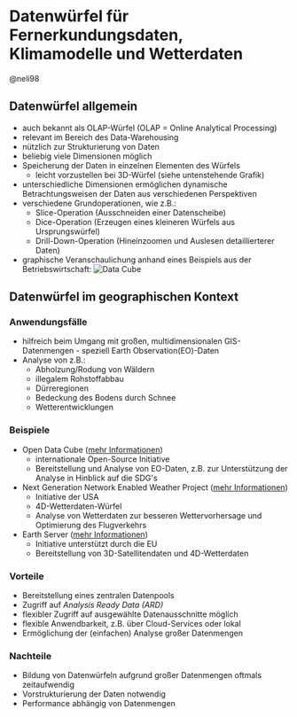 # Datenwürfel für Fernerkundungsdaten, Klimamodelle und Wetterdaten
@neli98

## Datenwürfel allgemein
* auch bekannt als OLAP-Würfel (OLAP = Online Analytical Processing)
* relevant im Bereich des Data-Warehousing
* nützlich zur Strukturierung von Daten
* beliebig viele Dimensionen möglich
* Speicherung der Daten in einzelnen Elementen des Würfels
  * leicht vorzustellen bei 3D-Würfel (siehe untenstehende Grafik)
* unterschiedliche Dimensionen ermöglichen dynamische Betrachtungsweisen der Daten aus verschiedenen Perspektiven
* verschiedene Grundoperationen, wie z.B.:
  * Slice-Operation (Ausschneiden einer Datenscheibe)
  * Dice-Operation (Erzeugen eines kleineren Würfels aus Ursprungswürfel)
  * Drill-Down-Operation (Hineinzoomen und Auslesen detaillierterer Daten)
* graphische Veranschaulichung anhand eines Beispiels aus der Betriebswirtschaft:
![Data Cube](https://images.tecchannel.de/bdb/362924/840x473.jpg)


## Datenwürfel im geographischen Kontext

### Anwendungsfälle
* hilfreich beim Umgang mit großen, multidimensionalen GIS-Datenmengen - speziell Earth Observation(EO)-Daten
* Analyse von z.B.:
  * Abholzung/Rodung von Wäldern
  * illegalem Rohstoffabbau
  * Dürreregionen
  * Bedeckung des Bodens durch Schnee
  * Wetterentwicklungen


### Beispiele
* Open Data Cube ([mehr Informationen](https://www.opendatacube.org))
  * internationale Open-Source Initiative
  * Bereitstellung und Analyse von EO-Daten, z.B. zur Unterstützung der Analyse in Hinblick auf die SDG's
* Next Generation Network Enabled Weather Project ([mehr Informationen](https://en.wikipedia.org/wiki/Next_Generation_Network_Enabled_Weather))
  * Initiative der USA
  * 4D-Wetterdaten-Würfel
  * Analyse von Wetterdaten zur besseren Wettervorhersage und Optimierung des Flugverkehrs
* Earth Server ([mehr Informationen](https://www.earthserver.eu))
  * Initiative unterstützt durch die EU
  * Bereitstellung von 3D-Satellitendaten und 4D-Wetterdaten


### Vorteile
* Bereitstellung eines zentralen Datenpools
* Zugriff auf *Analysis Ready Data (ARD)*
* flexibler Zugriff auf ausgewählte Datenausschnitte möglich
* flexible Anwendbarkeit, z.B. über Cloud-Services oder lokal
* Ermöglichung der (einfachen) Analyse großer Datenmengen


### Nachteile
* Bildung von Datenwürfeln aufgrund großer Datenmengen oftmals zeitaufwendig
* Vorstrukturierung der Daten notwendig
* Performance abhängig von Datenmengen
